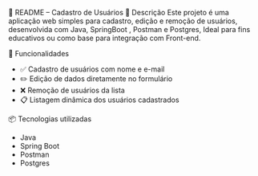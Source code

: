 📘 README – Cadastro de Usuários
🧾 Descrição
Este projeto é uma aplicação web simples para cadastro, edição e remoção de usuários, desenvolvida com Java, SpringBoot , Postman e Postgres, Ideal para fins educativos ou como base para integração com Front-end.

🚀 Funcionalidades
- ✅ Cadastro de usuários com nome e e-mail
- ✏️ Edição de dados diretamente no formulário
- ❌ Remoção de usuários da lista
- 📋 Listagem dinâmica dos usuários cadastrados

📦 Tecnologias utilizadas
- Java
- Spring Boot
- Postman
- Postgres
  




